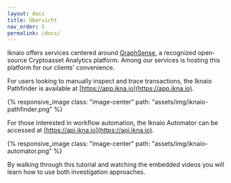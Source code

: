 ```yaml
---
layout: docs
title: Übersicht
nav_order: 5
permalink: /docs/
---
```


Iknaio offers services centered around [GraphSense](https://github.com/graphsense), a recognized open-source Cryptoasset Analytics platform. Among our services is hosting this platform for our clients' convenience.

For users looking to manually inspect and trace transactions, the Iknaio Pathfinder is available at [https://app.ikna.io](https://app.ikna.io).

{% responsive_image class: "image-center" path: "assets/img/iknaio-pathfinder.png" %}

For those interested in workflow automation, the Iknaio Automator can be accessed at [https://api.ikna.io](https://api.ikna.io).

{% responsive_image class: "image-center" path: "assets/img/iknaio-automator.png" %}

By walking through this tutorial and watching the embedded videos you will learn how to use both investigation approaches.
